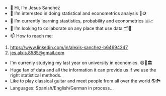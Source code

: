 - 👋 Hi, I’m Jesus Sanchez 
- 👀 I’m interested in doing statistical and econometrics analysis 🔎🪙
- 🌱 I’m currently learning stastistics, probability and econometrics 📊📈
- 💞️ I’m looking to collaborate on any place that use data 🗂📝
- 📫 How to reach me: 
1. https://www.linkedin.com/in/alexis-sanchez-b64694247
2. jes.alxis.8585@gmail.com

- I'm currenly studying my last year on university in economics. 😄🏫🏛
- Huge fan of data and all the information it can provide us if we use the right statistical methods.
- Like to play classical guitar and meet people from all over the world 🌎🏞
- Languages: Spanish/English/German in process...

<!---
JesusSanchezM/JesusSanchezM is a ✨ special ✨ repository because its `README.md` (this file) appears on your GitHub profile.
You can click the Preview link to take a look at your changes.
--->
